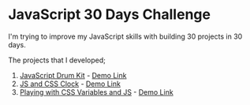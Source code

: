 # JavaScript 30 Days Challenge
I'm trying to improve my JavaScript skills with building 30 projects in 30 days.

The projects that I developed; <br>
1.  [JavaScript Drum Kit](https://github.com/HakanOzdemir85/5_JavaScript-30-Days-Challenge/tree/main/01%20-%20JavaScript%20Drum%20Kit) - [Demo Link](https://hakanozdemir85.github.io/5_JavaScript-30-Days-Challenge-main/01%20-%20JavaScript%20Drum%20Kit/)
2.  [JS and CSS Clock](https://github.com/HakanOzdemir85/5_JavaScript-30-Days-Challenge/tree/main/02%20-%20JS%20and%20CSS%20Clock) - [Demo Link](https://hakanozdemir85.github.io/5_JavaScript-30-Days-Challenge-main/02%20-%20JS%20and%20CSS%20Clock/)
3.  [Playing with CSS Variables and JS](https://github.com/HakanOzdemir85/5_JavaScript-30-Days-Challenge/tree/main/03%20-%20Playing%20with%20CSS%20Variables%20and%20JS) - [Demo Link](https://hakanozdemir85.github.io/5_JavaScript-30-Days-Challenge-main/03%20-%20Playing%20with%20CSS%20Variables%20and%20JS/)
